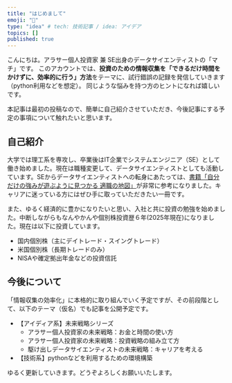 ```yaml
---
title: "はじめまして"
emoji: "🕌"
type: "idea" # tech: 技術記事 / idea: アイデア
topics: []
published: true
---
```

こんにちは。アラサー個人投資家 兼 SE出身のデータサイエンティストの「マチ」です。
このアカウントでは、**投資のための情報収集を「できるだけ時間をかけずに、効率的に行う」方法**をテーマに、試行錯誤の記録を発信していきます（python利用などを想定）。
同じような悩みを持つ方のヒントになれば嬉しいです。

本記事は最初の投稿なので、簡単に自己紹介させていただき、今後記事にする予定の事項について触れたいと思います。


## 自己紹介
大学では理工系を専攻し、卒業後はIT企業でシステムエンジニア（SE）として働き始めました。現在は職種変更して、データサイエンティストとしても活動しています。SEからデータサイエンティストへの転身にあたっては、[書籍「自分だけの強みが遊ぶように見つかる 適職の地図」](https://amzn.asia/d/10zMVg7)が非常に参考になりました。キャリアに迷っている方にはぜひ手に取っていただきたい一冊です。

また、ゆるく経済的に豊かになりたいと思い、入社と共に投資の勉強を始めました。中断しながらもなんやかんや個別株投資歴６年(2025年現在)になりました。現在は以下に投資しています。
- 国内個別株（主にデイトレード・スイングトレード）
- 米国個別株（長期トレードのみ）
- NISAや確定拠出年金などの投資信託

## 今後について
「情報収集の効率化」に本格的に取り組んでいく予定ですが、その前段階として、以下のテーマ（仮名）でも記事を公開予定です。
- 【アイディア系】未来戦略シリーズ
  * アラサー個人投資家の未来戦略：お金と時間の使い方
  * アラサー個人投資家の未来戦略：投資戦略の組み立て方
  * 駆け出しデータサイエンティストの未来戦略：キャリアを考える
- 【技術系】pythonなどを利用するための環境構築

ゆるく更新していきます。どうぞよろしくお願いいたします。

